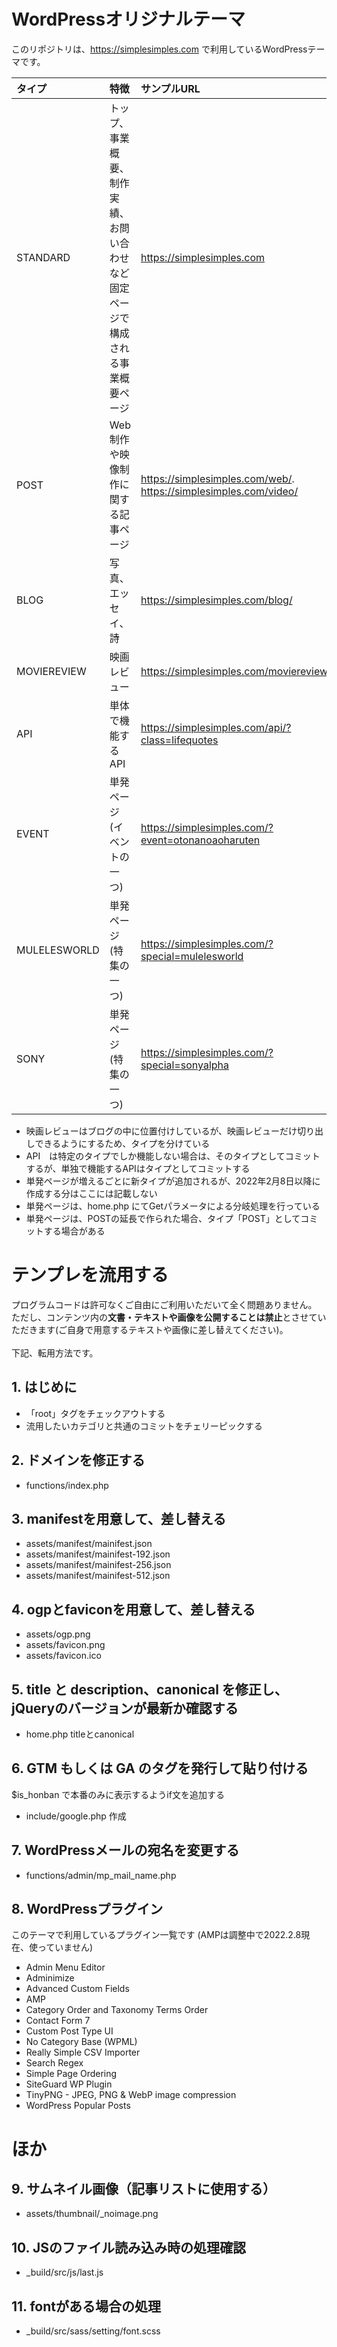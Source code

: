 # WordPressオリジナルテーマ
このリポジトリは、https://simplesimples.com で利用しているWordPressテーマです。

| タイプ | 特徴 | サンプルURL |
| :--- | :--- | :--- |
| STANDARD | トップ、事業概要、制作実績、お問い合わせ など固定ページで構成される事業概要ページ | https://simplesimples.com |
| POST | Web制作や映像制作に関する記事ページ | https://simplesimples.com/web/. https://simplesimples.com/video/ |
| BLOG | 写真、エッセイ、詩 | https://simplesimples.com/blog/ |
| MOVIEREVIEW | 映画レビュー | https://simplesimples.com/moviereview/ |
| API | 単体で機能するAPI | https://simplesimples.com/api/?class=lifequotes |
| EVENT | 単発ページ(イベントの一つ) | https://simplesimples.com/?event=otonanoaoharuten |
| MULELESWORLD | 単発ページ(特集の一つ) | https://simplesimples.com/?special=mulelesworld |
| SONY | 単発ページ(特集の一つ) | https://simplesimples.com/?special=sonyalpha |


 - 映画レビューはブログの中に位置付けしているが、映画レビューだけ切り出しできるようにするため、タイプを分けている
 - API　は特定のタイプでしか機能しない場合は、そのタイプとしてコミットするが、単独で機能するAPIはタイプとしてコミットする
 - 単発ページが増えるごとに新タイプが追加されるが、2022年2月8日以降に作成する分はここには記載しない
 - 単発ページは、home.php にてGetパラメータによる分岐処理を行っている
 - 単発ページは、POSTの延長で作られた場合、タイプ「POST」としてコミットする場合がある

# テンプレを流用する
プログラムコードは許可なくご自由にご利用いただいて全く問題ありません。<br>
ただし、コンテンツ内の**文書・テキストや画像を公開することは禁止**とさせていただきます(ご自身で用意するテキストや画像に差し替えてください)。<br>
<br>
下記、転用方法です。

## 1. はじめに

- 「root」タグをチェックアウトする
- 流用したいカテゴリと共通のコミットをチェリーピックする


## 2. ドメインを修正する

- functions/index.php

## 3. manifestを用意して、差し替える

- assets/manifest/mainifest.json
- assets/manifest/mainifest-192.json
- assets/manifest/mainifest-256.json
- assets/manifest/mainifest-512.json

## 4. ogpとfaviconを用意して、差し替える

- assets/ogp.png
- assets/favicon.png
- assets/favicon.ico

## 5. title と description、canonical を修正し、jQueryのバージョンが最新か確認する

- home.php titleとcanonical

## 6. GTM もしくは GA のタグを発行して貼り付ける
$is_honban で本番のみに表示するようif文を追加する

- include/google.php 作成

## 7. WordPressメールの宛名を変更する

- functions/admin/mp_mail_name.php

## 8. WordPressプラグイン
このテーマで利用しているプラグイン一覧です
(AMPは調整中で2022.2.8現在、使っていません)

- Admin Menu Editor
- Adminimize
- Advanced Custom Fields
- AMP
- Category Order and Taxonomy Terms Order
- Contact Form 7
- Custom Post Type UI
- No Category Base (WPML)
- Really Simple CSV Importer
- Search Regex
- Simple Page Ordering
- SiteGuard WP Plugin
- TinyPNG - JPEG, PNG & WebP image compression
- WordPress Popular Posts

# ほか

## 9. サムネイル画像（記事リストに使用する）

- assets/thumbnail/_noimage.png

## 10. JSのファイル読み込み時の処理確認

- _build/src/js/last.js

## 11. fontがある場合の処理

- _build/src/sass/setting/font.scss
